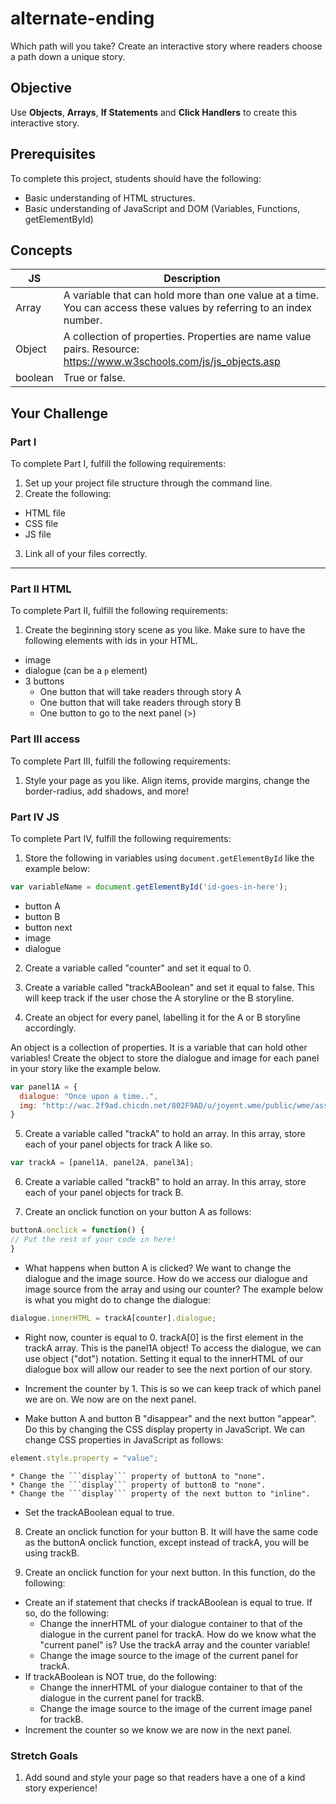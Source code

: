 # alternate-ending

Which path will you take? Create an interactive story where readers choose a path down a unique story.

## Objective

Use **Objects**, **Arrays**, **If Statements** and **Click Handlers** to create this interactive story.

## Prerequisites

To complete this project, students should have the following:
* Basic understanding of HTML structures.
* Basic understanding of JavaScript and DOM (Variables, Functions, getElementById)

## Concepts

JS | Description
---| -----------
Array | A variable that can hold more than one value at a time. You can access these values by referring to an index number.
Object | A collection of properties. Properties are name value pairs. Resource: https://www.w3schools.com/js/js_objects.asp
boolean | True or false.

## Your Challenge

### Part I

To complete Part I, fulfill the following requirements:
1. Set up your project file structure through the command line.
2. Create the following:
* HTML file
* CSS file
* JS file
3. Link all of your files correctly.

---

### Part II HTML

To complete Part II, fulfill the following requirements:

1. Create the beginning story scene as you like. Make sure to have the following elements with ids in your HTML.
* image
* dialogue (can be a ```p``` element)
* 3 buttons
  * One button that will take readers through story A
  * One button that will take readers through story B
  * One button to go to the next panel (>)


### Part III access

To complete Part III, fulfill the following requirements:

1. Style your page as you like. Align items, provide margins, change the border-radius, add shadows, and more!

### Part IV JS

To complete Part IV, fulfill the following requirements:

1. Store the following in variables using ```document.getElementById``` like the example below:

``` javascript
var variableName = document.getElementById('id-goes-in-here');
```

* button A
* button B
* button next
* image
* dialogue

2. Create a variable called "counter" and set it equal to 0.

3. Create a variable called "trackABoolean" and set it equal to false. This will keep track if the user chose the A storyline or the B storyline.

4. Create an object for every panel, labelling it for the A or B storyline accordingly.

An object is a collection of properties. It is a variable that can hold other variables! Create the object to store the dialogue and image for each panel in your story like the example below.

``` javascript
var panel1A = {
  dialogue: "Once upon a time..",
  img: "http://wac.2f9ad.chicdn.net/802F9AD/u/joyent.wme/public/wme/assets/ec050984-7b81-11e6-96e0-8905cd656caf.jpg?v=30"
}
```

5. Create a variable called "trackA" to hold an array. In this array, store each of your panel objects for track A like so.

``` JavaScript
var trackA = [panel1A, panel2A, panel3A];
```

6. Create a variable called "trackB" to hold an array. In this array, store each of your panel objects for track B.

7. Create an onclick function on your button A as follows:

``` JavaScript
buttonA.onclick = function() {
// Put the rest of your code in here!
}
```

 * What happens when button A is clicked? We want to change the dialogue and the image source. How do we access our dialogue and image source from the array and using our counter? The example below is what you might do to change the dialogue:

``` javascript
dialogue.innerHTML = trackA[counter].dialogue;
```

  * Right now, counter is equal to 0. trackA[0] is the first element in the trackA array. This is the panel1A object! To access the dialogue, we can use object ("dot") notation. Setting it equal to the innerHTML of our dialogue box will allow our reader to see the next portion of our story.

  * Increment the counter by 1. This is so we can keep track of which panel we are on. We now are on the next panel.

  * Make button A and button B "disappear" and the next button "appear". Do this by changing the CSS display property in JavaScript. We can change CSS properties in JavaScript as follows:
  ``` javascript
  element.style.property = "value";
  ```
    * Change the ```display``` property of buttonA to "none".
    * Change the ```display``` property of buttonB to "none".
    * Change the ```display``` property of the next button to "inline".
  * Set the trackABoolean equal to true.

8. Create an onclick function for your button B. It will have the same code as the buttonA onclick function, except instead of trackA, you will be using trackB.

9. Create an onclick function for your next button. In this function, do the following:
  * Create an if statement that checks if trackABoolean is equal to true. If so, do the following:
    * Change the innerHTML of your dialogue container to that of the dialogue in the current panel for trackA. How do we know what the "current panel" is? Use the trackA array and the counter variable!
    * Change the image source to the image of the current panel for trackA.
  * If trackABoolean is NOT true, do the following:
    * Change the innerHTML of your dialogue container to that of the dialogue in the current panel for trackB.
    * Change the image source to the image of the current image panel for trackB.
  * Increment the counter so we know we are now in the next panel.

### Stretch Goals

1. Add sound and style your page so that readers have a one of a kind story experience! 
